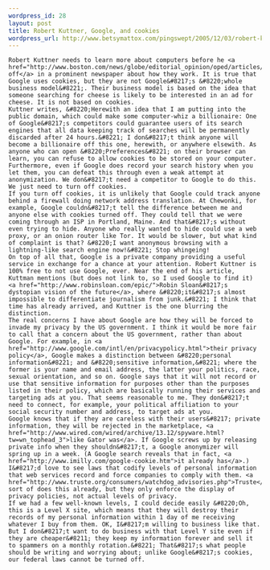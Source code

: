 ```yaml
--- 
wordpress_id: 28
layout: post
title: Robert Kuttner, Google, and cookies
wordpress_url: http://www.betsymattox.com/pingswept/2005/12/03/robert-kuttner-google-and-cookies/
---
```

	Robert Kuttner needs to learn more about computers before he <a href="http://www.boston.com/news/globe/editorial_opinion/oped/articles/2005/12/03/google_search_and_seizure/">spouts off</a> in a prominent newspaper about how they work. It is true that Google uses cookies, but they are not Google&#8217;s &#8220;whole business model&#8221;. Their business model is based on the idea that someone searching for cheese is likely to be interested in an ad for cheese. It is not based on cookies.
	Kuttner writes, &#8220;Herewith an idea that I am putting into the public domain, which could make some computer-whiz a billionaire: One of Google&#8217;s competitors could guarantee users of its search engines that all data keeping track of searches will be permanently discarded after 24 hours.&#8221; I don&#8217;t think anyone will become a billionaire off this one, herewith, or anywhere elsewith. As anyone who can open &#8220;Preferences&#8221; on their browser can learn, you can refuse to allow cookies to be stored on your computer. Furthermore, even if Google does record your search history when you let them, you can defeat this through even a weak attempt at anonymization. We don&#8217;t need a competitor to Google to do this. We just need to turn off cookies.
	If you turn off cookies, it is unlikely that Google could track anyone behind a firewall doing network address translation. At Chewonki, for example, Google couldn&#8217;t tell the difference between me and anyone else with cookies turned off. They could tell that we were coming through an ISP in Portland, Maine. And that&#8217;s without even trying to hide. Anyone who really wanted to hide could use a web proxy, or an onion router like Tor. It would be slower, but what kind of complaint is that? &#8220;I want anonymous browsing with a lightning-like search engine now!&#8221; Stop whingeing!
	On top of all that, Google is a private company providing a useful service in exchange for a chance at your attention. Robert Kuttner is 100% free to not use Google, ever. Near the end of his article, Kuttman mentions (but does not link to, so I used Google to find it) <a href="http://www.robinsloan.com/epic/">Robin Sloan&#8217;s dystopian vision of the future</a>, where &#8220;it&#8217;s almost impossible to differentiate journalism from junk.&#8221; I think that time has already arrived, and Kuttner is the one blurring the distinction.
	The real concerns I have about Google are how they will be forced to invade my privacy by the US government. I think it would be more fair to call that a concern about the US government, rather than about Google. For example, in <a href="http://www.google.com/intl/en/privacypolicy.html">their privacy policy</a>, Google makes a distinction between &#8220;personal information&#8221; and &#8220;sensitive information,&#8221; where the former is your name and email address, the latter your politics, race, sexual orientation, and so on. Google says that it will not record or use that sensitive information for purposes other than the purposes listed in their policy, which are basically running their services and targeting ads at you. That seems reasonable to me. They don&#8217;t need to connect, for example, your political affiliation to your social security number and address, to target ads at you.
	Google knows that if they are careless with their users&#8217; private information, they will be rejected in the marketplace, <a href="http://www.wired.com/wired/archive/13.12/spyware.html?tw=wn_tophead_3">like Gator was</a>. If Google screws up by releasing private info when they shouldn&#8217;t, a Google anonymizer will spring up in a week. (A Google search reveals that in fact, <a href="http://www.imilly.com/google-cookie.htm">it already has</a>.) I&#8217;d love to see laws that codify levels of personal information that web services record and force companies to comply with them. <a href="http://www.truste.org/consumers/watchdog_advisories.php">Truste</a> sort of does this already, but they only enforce the display of privacy policies, not actual levels of privacy.
	If we had a few well-known levels, I could decide easily &#8220;Oh, this is a Level X site, which means that they will destroy their records of my personal information within 1 day of me receiving whatever I buy from them. OK, I&#8217;m willing to business like that. But I don&#8217;t want to do business with that Level Y site even if they are cheaper&#8211; they keep my information forever and sell it to spammers on a monthly rotation.&#8221; That&#8217;s what people should be writing and worrying about; unlike Google&#8217;s cookies, our federal laws cannot be turned off.

